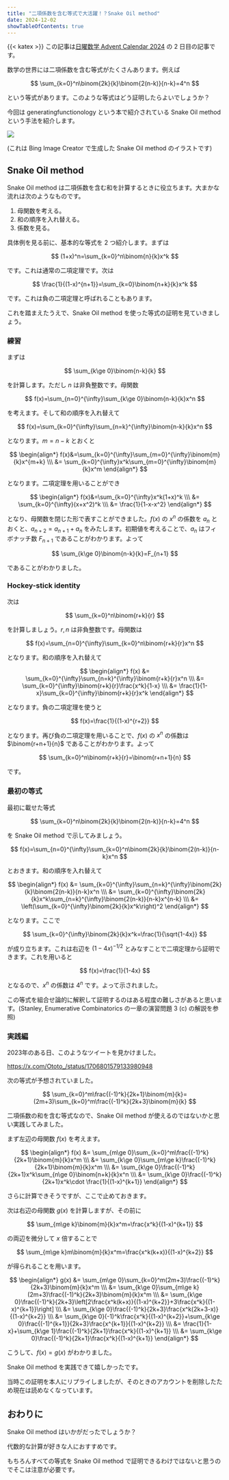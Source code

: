 ```yaml
---
title: "二項係数を含む等式で大活躍！？Snake Oil method"
date: 2024-12-02
showTableOfContents: true
---
```


{{< katex >}}
この記事は[日曜数学 Advent Calendar 2024](https://adventar.org/calendars/9972) の 2 日目の記事です。

数学の世界には二項係数を含む等式がたくさんあります。例えば

$$
\sum_{k=0}^n\binom{2k}{k}\binom{2(n-k)}{n-k}=4^n
$$

という等式があります。このような等式はどう証明したらよいでしょうか？

今回は generatingfunctionology という本で紹介されている Snake Oil method という手法を紹介します。

![](./featured.jpg)

(これは Bing Image Creator で生成した Snake Oil method のイラストです)

## Snake Oil method

Snake Oil method は二項係数を含む和を計算するときに役立ちます。大まかな流れは次のようなものです。

1. 母関数を考える。
2. 和の順序を入れ替える。
3. 係数を見る。

具体例を見る前に、基本的な等式を 2 つ紹介します。まずは

$$
(1+x)^n=\sum_{k=0}^n\binom{n}{k}x^k
$$

です。これは通常の二項定理です。次は

$$
\frac{1}{(1-x)^{n+1}}=\sum_{k=0}\binom{n+k}{k}x^k
$$

です。これは負の二項定理と呼ばれることもあります。

これを踏まえたうえで、Snake Oil method を使った等式の証明を見ていきましょう。

### 練習

まずは

$$
\sum_{k\ge 0}\binom{n-k}{k}
$$

を計算します。ただし $n$ は非負整数です。母関数

$$
f(x)=\sum_{n=0}^{\infty}\sum_{k\ge 0}\binom{n-k}{k}x^n
$$

を考えます。そして和の順序を入れ替えて

$$
f(x)=\sum_{k=0}^{\infty}\sum_{n=k}^{\infty}\binom{n-k}{k}x^n
$$

となります。$m=n-k$ とおくと

$$
\begin{align*}
f(x)&=\sum_{k=0}^{\infty}\sum_{m=0}^{\infty}\binom{m}{k}x^{m+k} \\\
&= \sum_{k=0}^{\infty}x^k\sum_{m=0}^{\infty}\binom{m}{k}x^m
\end{align*}
$$

となります。二項定理を用いることができ

$$
\begin{align*}
f(x)&=\sum_{k=0}^{\infty}x^k(1+x)^k \\\
&= \sum_{k=0}^{\infty}(x+x^2)^k \\\
&= \frac{1}{1-x-x^2}
\end{align*}
$$

となり、母関数を閉じた形で表すことができました。$f(x)$ の $x^n$ の係数を $a_n$ とおくと、$a_{n+2}=a_{n+1}+a_n$ をみたします。初期値を考えることで、$a_n$ はフィボナッチ数 $F_{n+1}$ であることがわかります。よって

$$
\sum_{k\ge 0}\binom{n-k}{k}=F_{n+1}
$$

であることがわかりました。

### Hockey-stick identity

次は

$$
\sum_{k=0}^n\binom{r+k}{r}
$$

を計算しましょう。$r,n$ は非負整数です。母関数は

$$
f(x)=\sum_{n=0}^{\infty}\sum_{k=0}^n\binom{r+k}{r}x^n
$$

となります。和の順序を入れ替えて

$$
\begin{align*}
f(x) &= \sum_{k=0}^{\infty}\sum_{n=k}^{\infty}\binom{r+k}{r}x^n \\\
&= \sum_{k=0}^{\infty}\binom{r+k}{r}\frac{x^k}{1-x} \\\
&= \frac{1}{1-x}\sum_{k=0}^{\infty}\binom{r+k}{r}x^k
\end{align*}
$$

となります。負の二項定理を使うと

$$
f(x)=\frac{1}{(1-x)^{r+2}}
$$

となります。再び負の二項定理を用いることで、$f(x)$ の $x^n$ の係数は $\binom{r+n+1}{n}$ であることがわかります。よって

$$
\sum_{k=0}^n\binom{r+k}{r}=\binom{r+n+1}{n}
$$

です。

### 最初の等式

最初に載せた等式

$$
\sum_{k=0}^n\binom{2k}{k}\binom{2(n-k)}{n-k}=4^n
$$

を Snake Oil method で示してみましょう。

$$
f(x)=\sum_{n=0}^{\infty}\sum_{k=0}^n\binom{2k}{k}\binom{2(n-k)}{n-k}x^n
$$

とおきます。和の順序を入れ替えて

$$
\begin{align*}
f(x) &= \sum_{k=0}^{\infty}\sum_{n=k}^{\infty}\binom{2k}{k}\binom{2(n-k)}{n-k}x^n \\\
&= \sum_{k=0}^{\infty}\binom{2k}{k}x^k\sum_{n=k}^{\infty}\binom{2(n-k)}{n-k}x^{n-k} \\\
&= \left(\sum_{k=0}^{\infty}\binom{2k}{k}x^k\right)^2
\end{align*}
$$

となります。ここで

$$
\sum_{k=0}^{\infty}\binom{2k}{k}x^k=\frac{1}{\sqrt{1-4x}}
$$

が成り立ちます。これは右辺を $(1-4x)^{-1/2}$ とみなすことで二項定理から証明できます。これを用いると

$$
f(x)=\frac{1}{1-4x}
$$

となるので、$x^n$ の係数は $4^n$ です。よって示されました。

この等式を組合せ論的に解釈して証明するのはある程度の難しさがあると思います。(Stanley, Enumerative Combinatorics の一章の演習問題 3 (c) の解説を参照)

### 実践編

2023年のある日、このようなツイートを見かけました。

https://x.com/Ototo_/status/1706801579133980948

次の等式が予想されていました。

$$
\sum_{k=0}^m\frac{(-1)^k}{2k+1}\binom{m}{k}=(2m+3)\sum_{k=0}^m\frac{(-1)^k}{2k+3}\binom{m}{k}
$$

二項係数の和を含む等式なので、Snake Oil method が使えるのではないかと思い実践してみました。

まず左辺の母関数 $f(x)$ を考えます。

$$
\begin{align*}
f(x) &= \sum_{m\ge 0}\sum_{k=0}^m\frac{(-1)^k}{2k+1}\binom{m}{k}x^m \\\
&= \sum_{k\ge 0}\sum_{m\ge k}\frac{(-1)^k}{2k+1}\binom{m}{k}x^m \\\
&= \sum_{k\ge 0}\frac{(-1)^k}{2k+1}x^k\sum_{n\ge 0}\binom{n+k}{k}x^n \\\
&= \sum_{k\ge 0}\frac{(-1)^k}{2k+1}x^k\cdot \frac{1}{(1-x)^{k+1}}
\end{align*}
$$

さらに計算できそうですが、ここで止めておきます。

次は右辺の母関数 $g(x)$ を計算しますが、その前に

$$
\sum_{m\ge k}\binom{m}{k}x^m=\frac{x^k}{(1-x)^{k+1}}
$$

の両辺を微分して $x$ 倍することで

$$
\sum_{m\ge k}m\binom{m}{k}x^m=\frac{x^k(k+x)}{(1-x)^{k+2}}
$$

が得られることを用います。

$$
\begin{align*}
g(x) &= \sum_{m\ge 0}\sum_{k=0}^m(2m+3)\frac{(-1)^k}{2k+3}\binom{m}{k}x^m \\\
&= \sum_{k\ge 0}\sum_{m\ge k}(2m+3)\frac{(-1)^k}{2k+3}\binom{m}{k}x^m \\\
&= \sum_{k\ge 0}\frac{(-1)^k}{2k+3}\left[2\frac{x^k(k+x)}{(1-x)^{k+2}}+3\frac{x^k}{(1-x)^{k+1}}\right] \\\
&= \sum_{k\ge 0}\frac{(-1)^k}{2k+3}\frac{x^k(2k+3-x)}{(1-x)^{k+2}} \\\
&= \sum_{k\ge 0}(-1)^k\frac{x^k}{(1-x)^{k+2}}+\sum_{k\ge 0}\frac{(-1)^{k+1}}{2k+3}\frac{x^{k+1}}{(1-x)^{k+2}} \\\
&= \frac{1}{1-x}+\sum_{k\ge 1}\frac{(-1)^k}{2k+1}\frac{x^k}{(1-x)^{k+1}} \\\
&= \sum_{k\ge 0}\frac{(-1)^k}{2k+1}\frac{x^k}{(1-x)^{k+1}}
\end{align*}
$$

こうして、$f(x)=g(x)$ がわかりました。

Snake Oil method を実践できて嬉しかったです。

当時この証明を本人にリプライしましたが、そのときのアカウントを削除したため現在は読めなくなっています。

## おわりに

Snake Oil method はいかがだったでしょうか？

代数的な計算が好きな人におすすめです。

もちろんすべての等式を Snake Oil method で証明できるわけではないと思うのでそこは注意が必要です。
